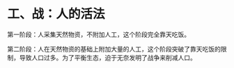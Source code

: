 # 工、战：人的活法

第一阶段：人采集天然物资，不附加人工，这个阶段完全靠天吃饭。

第二阶段：人在天然物资的基础上附加大量的人工，这个阶段突破了靠天吃饭的限制，导致人口过多。为了平衡生态，迫于无奈发明了战争来削减人口。
